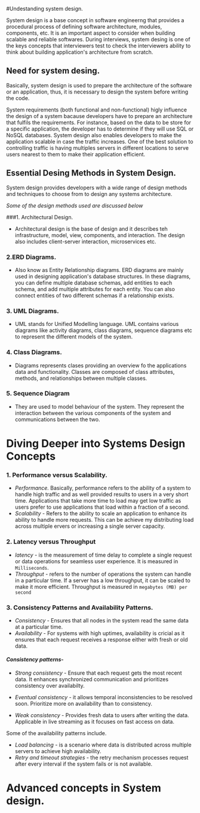 #Undestanding system design.

System design is a base concept in software engineerng that provides a procedural process of defining software architecture, modules, components, etc. It is an important aspect to consider when building scalable and reliable softwares.
During interviews, system desing is one of the keys concepts that interviewers test to check the interviewers ability to think about building application's architecture from scratch.

## Need for system desing.
Basically, system design is used to prepare the architecture of the software or an application, thus, it is necessary to design the system before writing the code.

System requirements (both functional and non-functional) higly influence the design of a system bacause developers have to prepare an architecture that fulfils the requirements. For instance, based on the data to be store for a specific application, the developer has to determine if they will use SQL or NoSQL databases. System design also enables developers to make the application scalable in case the traffic increases. One of the best solution to controlling traffic is having multiples servers in different locations to serve users nearest to them to make their application efficient.

## Essential Desing Methods in System Design.
System design provides developers with a wide range of design methods and techniques to choose from to design any systems architecture.

*Some of the design methods used are discussed below*

###1. Architectural Design.

- Architectural design is the base of design and it describes teh infrastructure, model, view, components, and interaction.
The design also includes client-server interaction, microservices etc.

### 2.ERD Diagrams.
- Also know as Entity Relationship diagrams. ERD diagrams are mainly used in designing application's database structures. In these diagrams, you can define multiple database schemas, add entities to each schema, and add multiple attributes for each entity. You can also connect entities of two different schemas if a relationship exists.

### 3. UML Diagrams.
- UML stands for Unified Modelling language. UML contains various diagrams like activity diagrams, class diagrams, sequence diagrams etc to represent the different models of the system.

### 4. Class Diagrams.

- Diagrams represents clases providing an overview fo the applications data and functionality.
Classes are composed of class attributes, methods, and relationships between multiple classes.

### 5. Sequence Diagram

- They are used to model behaviour of the system. They represent the interaction between the various components of the system and communications between the two.

# Diving Deeper into Systems Design Concepts
### 1. Performance versus Scalability.
- *Performance.*
Basically, performance refers to the ability of a system to handle high traffic and as well provided results to users in a very short time. Applications that take more time to load may get low traffic as users prefer to use applications that load within a fraction of a second.
- *Scalability* - Refers to the ability to scale an application to enhance its ability to handle more requests. This can be achieve my distributing load across multiple ervers or increasing a single server capacity.
### 2. Latency versus Throughput 
-  *latency* - is the measurement of time delay to complete a single request or data operations for seamless user experience. It is measured in `Milliseconds`.
- *Throughput* - refers to the number of operations the system can handle in a particular time. If a server has a low throughput, it can be scaled to make it more efficient. Throughput is measured in `megabytes (MB) per second`

### 3. Consistency Patterns and Availability Patterns.
- *Consistency* - Ensures that all nodes in the system read the same data at a particular time.
- *Availability* - For systems with high uptimes, availability is cricial as it ensures that each request receives a response either with fresh or old data.

#### *Consistency patterns*- 
- *Strong consistency* - Ensure that each request gets the most recent data. It enhances synchronized communication and prioritizes consistency over availabilty.

- *Eventual consistency* - it allows temporal inconsistencies to be resolved soon. Prioritize more on availability than to consistency.

- *Weak consistency* - Provides fresh data to users after writing the data. Applicable in live streaming as it focuses on fast access on data.

Some of the availability patterns include.
- *Load balancing* - is a scenario where data is distributed across multiple servers to achieve high availability.
- *Retry and timeout strategies* - the retry mechanism processes request after every interval if the system fails or is not available.


# Advanced concepts in System design.
